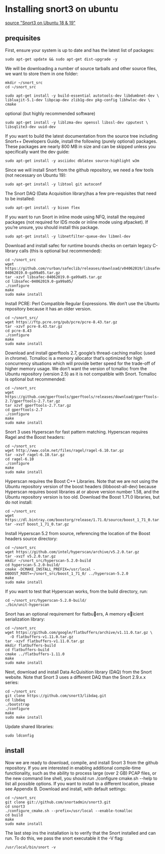 # Installing snort3 on ubuntu
[source "Snort3 on Ubuntu 18 & 19"](https://snort-org-site.s3.amazonaws.com/production/document_files/files/000/000/211/original/Snort3.pdf?X-Amz-Algorithm=AWS4-HMAC-SHA256&X-Amz-Credential=AKIAIXACIED2SPMSC7GA%2F20200329%2Fus-east-1%2Fs3%2Faws4_request&X-Amz-Date=20200329T084137Z&X-Amz-Expires=172800&X-Amz-SignedHeaders=host&X-Amz-Signature=c09c75bd73b1274844a512e369d939fcffffa171dd651b878a4e116c00d66a17)

## prequisites

First, ensure your system is up to date and has the latest list of packages:
```
sudo apt-get update && sudo apt-get dist-upgrade -y
```

We will be downloading a number of source tarballs and other source files, we want to store them in
one folder:
```
mkdir ~/snort_src
cd ~/snort_src
```

```
sudo apt-get install -y build-essential autotools-dev libdumbnet-dev \
libluajit-5.1-dev libpcap-dev zlib1g-dev pkg-config libhwloc-dev \
cmake
```

optional (but highly recommended software)

```
sudo apt-get install -y liblzma-dev openssl libssl-dev cpputest \
libsqlite3-dev uuid-dev
```

If you want to build the latest documentation from the source tree including Snort++ Developers Guide,
install the following (purely optional) packages. These packages are nearly 800 MB in size and can be
skipped unless you specifically want the dev guide:
```
sudo apt-get install -y asciidoc dblatex source-highlight w3m
```

Since we will install Snort from the github repository, we need a few tools (not necessary on Ubuntu
19):
```
sudo apt-get install -y libtool git autoconf
```

The Snort DAQ (Data Acquisition library)has a few pre-requisites that need to be installed:
```
sudo apt-get install -y bison flex
```

If you want to run Snort in inline mode using NFQ, install the required packages (not required for IDS
mode or inline mode using afpacket). If you’re unsure, you should install this package.
```
sudo apt-get install -y libnetfilter-queue-dev libmnl-dev
```

Download and install safec for runtime bounds checks on certain legacy C-library calls (this is optional
but recommended):
```
cd ~/snort_src
wget https://github.com/rurban/safeclib/releases/download/v04062019/libsafec-04062019.0-ga99a05.tar.gz
tar -xzvf libsafec-04062019.0-ga99a05.tar.gz
cd libsafec-04062019.0-ga99a05/
./configure
make
sudo make install
```

Install PCRE: Perl Compatible Regular Expressions. We don’t use the Ubuntu repository because it has
an older version.
```
cd ~/snort_src/
wget https://ftp.pcre.org/pub/pcre/pcre-8.43.tar.gz
tar -xzvf pcre-8.43.tar.gz
cd pcre-8.43
./configure
make
sudo make install
```

Download and install gperftools 2.7, google’s thread-caching malloc (used in chrome). Tcmalloc is a
memory allocator that’s optimized for high concurrency situations which will provide better speed
for the trade-off of higher memory usage. We don’t want the version of tcmalloc from the Ubuntu
repository (version 2.5) as it is not compatible with Snort. Tcmalloc is optional but recommended:
```
cd ~/snort_src
wget https://github.com/gperftools/gperftools/releases/download/gperftools-2.7/gperftools-2.7.tar.gz
tar xzvf gperftools-2.7.tar.gz
cd gperftools-2.7
./configure
make
sudo make install
```

Snort 3 uses Hyperscan for fast pattern matching. Hyperscan requires Ragel and the Boost headers:
```
cd ~/snort_src
wget http://www.colm.net/files/ragel/ragel-6.10.tar.gz
tar -xzvf ragel-6.10.tar.gz
cd ragel-6.10
./configure
make
sudo make install
```

Hyperscan requires the Boost C++ Libraries. Note that we are not using the Ubuntu repository version
of the boost headers (libboost-all-dev) because Hyperscan requires boost libraries at or above version
number 1.58, and the Ubuntu repository version is too old. Download the Boost 1.71.0 libraries, but do
not install:
```
cd ~/snort_src
wget https://dl.bintray.com/boostorg/release/1.71.0/source/boost_1_71_0.tar.gz
tar -xvzf boost_1_71_0.tar.gz
```

Install Hyperscan 5.2 from source, referencing the location of the Boost headers source directory:
```
cd ~/snort_src
wget https://github.com/intel/hyperscan/archive/v5.2.0.tar.gz
tar -xvzf v5.2.0.tar.gz
mkdir ~/snort_src/hyperscan-5.2.0-build
cd hyperscan-5.2.0-build/
cmake -DCMAKE_INSTALL_PREFIX=/usr/local -DBOOST_ROOT=~/snort_src/boost_1_71_0/ ../hyperscan-5.2.0
make
sudo make install
```

If you want to test that Hyperscan works, from the build directory, run:
```
cd ~/snort_src/hyperscan-5.2.0-build/
./bin/unit-hyperscan
```

Snort has an optional requirement for flatbuers, A memory eicient serialization library:
```
cd ~/snort_src
wget https://github.com/google/flatbuffers/archive/v1.11.0.tar.gz \
  -O flatbuffers-v1.11.0.tar.gz
tar -xzvf flatbuffers-v1.11.0.tar.gz
mkdir flatbuffers-build
cd flatbuffers-build
cmake ../flatbuffers-1.11.0
make
sudo make install
```

Next, download and install Data AcQuisition library (DAQ) from the Snort website. Note that Snort 3
uses a different DAQ than the Snort 2.9.x.x series:
```
cd ~/snort_src
git clone https://github.com/snort3/libdaq.git
cd libdaq
./bootstrap
./configure
make
sudo make install
```

Update shared libraries:
```
sudo ldconfig
```
## install

Now we are ready to download, compile, and install Snort 3 from the github repository. If you are
interested in enabling additional compile-time functionality, such as the ability to process large (over 2
GB) PCAP files, or the new command line shell, you should run ./configure cmake.sh --help to
list all possible options. If you want to install to a different location, please see Appendix B.
Download and install, with default settings:

```
cd ~/snort_src
git clone git://github.com/snortadmin/snort3.git
cd snort3
./configure_cmake.sh --prefix=/usr/local --enable-tcmalloc
cd build
make
sudo make install
```

The last step ins the installation is to verify that the Snort installed and can run. To do this, we pass the
snort executable it the -V flag:
```
/usr/local/bin/snort -v
```
